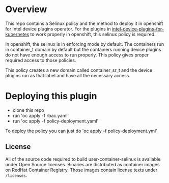 # Overview
This repo contains a Selinux policy and the method to deploy it in openshift for Intel device plugins operator. For the plugins in [intel-device-plugins-for-kubernetes](https://github.com/intel/intel-device-plugins-for-kubernetes) to work properly in openshift, this selinux policy is required.

In openshift, the selinux is in enforcing mode by default. The containers run in container_t domain by default but the containers running device plugins do not have enough access to run properly. This policy gives proper required access to those policies.

This policy creates a new domain called container_sr_t and the device plugins run as that label and have all the necessary access.


# Deploying this plugin

- clone this repo
- run 'oc apply -f rbac.yaml'
- run 'oc apply -f policy-deployment.yaml'

To deploy the policy you can just do 'oc apply -f policy-deployment.yml'


## License

All of the source code required to build user-container-selinux
is available under Open Source licenses. Binaries are distributed as container images on
RedHat Container Registry. Those images contain license texts under `/licenses`.
